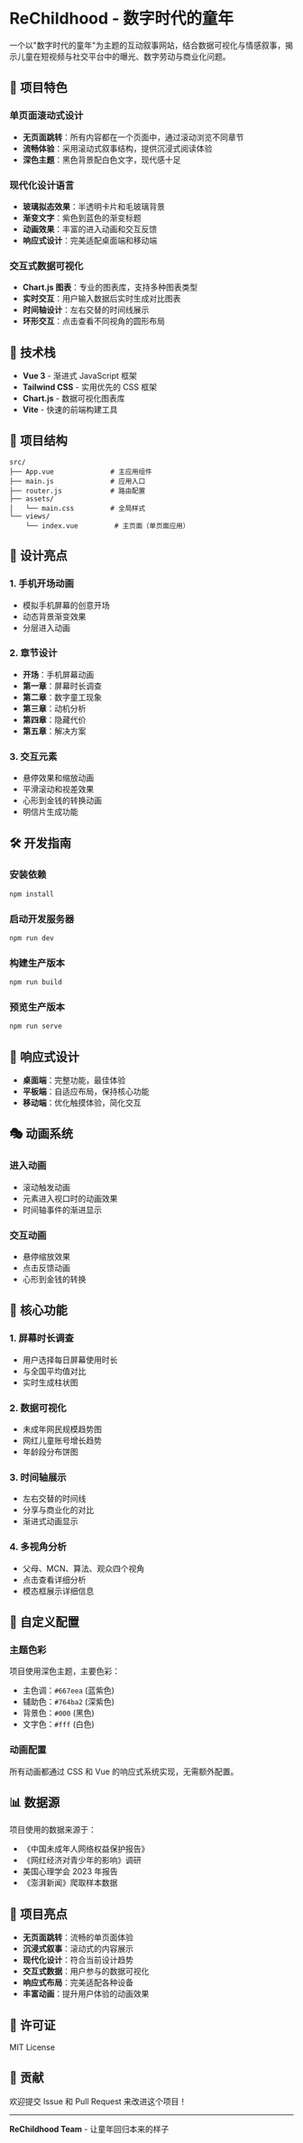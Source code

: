 # ReChildhood - 数字时代的童年

一个以"数字时代的童年"为主题的互动叙事网站，结合数据可视化与情感叙事，揭示儿童在短视频与社交平台中的曝光、数字劳动与商业化问题。

## 🎯 项目特色

### 单页面滚动式设计

- **无页面跳转**：所有内容都在一个页面中，通过滚动浏览不同章节
- **流畅体验**：采用滚动式叙事结构，提供沉浸式阅读体验
- **深色主题**：黑色背景配白色文字，现代感十足

### 现代化设计语言

- **玻璃拟态效果**：半透明卡片和毛玻璃背景
- **渐变文字**：紫色到蓝色的渐变标题
- **动画效果**：丰富的进入动画和交互反馈
- **响应式设计**：完美适配桌面端和移动端

### 交互式数据可视化

- **Chart.js 图表**：专业的图表库，支持多种图表类型
- **实时交互**：用户输入数据后实时生成对比图表
- **时间轴设计**：左右交替的时间线展示
- **环形交互**：点击查看不同视角的圆形布局

## 🚀 技术栈

- **Vue 3** - 渐进式 JavaScript 框架
- **Tailwind CSS** - 实用优先的 CSS 框架
- **Chart.js** - 数据可视化图表库
- **Vite** - 快速的前端构建工具

## 📁 项目结构

```
src/
├── App.vue              # 主应用组件
├── main.js              # 应用入口
├── router.js            # 路由配置
├── assets/
│   └── main.css         # 全局样式
└── views/
    └── index.vue         # 主页面（单页面应用）
```

## 🎨 设计亮点

### 1. 手机开场动画

- 模拟手机屏幕的创意开场
- 动态背景渐变效果
- 分层进入动画

### 2. 章节设计

- **开场**：手机屏幕动画
- **第一章**：屏幕时长调查
- **第二章**：数字童工现象
- **第三章**：动机分析
- **第四章**：隐藏代价
- **第五章**：解决方案

### 3. 交互元素

- 悬停效果和缩放动画
- 平滑滚动和视差效果
- 心形到金钱的转换动画
- 明信片生成功能

## 🛠️ 开发指南

### 安装依赖

```bash
npm install
```

### 启动开发服务器

```bash
npm run dev
```

### 构建生产版本

```bash
npm run build
```

### 预览生产版本

```bash
npm run serve
```

## 📱 响应式设计

- **桌面端**：完整功能，最佳体验
- **平板端**：自适应布局，保持核心功能
- **移动端**：优化触摸体验，简化交互

## 🎭 动画系统

### 进入动画

- 滚动触发动画
- 元素进入视口时的动画效果
- 时间轴事件的渐进显示

### 交互动画

- 悬停缩放效果
- 点击反馈动画
- 心形到金钱的转换

## 🎯 核心功能

### 1. 屏幕时长调查

- 用户选择每日屏幕使用时长
- 与全国平均值对比
- 实时生成柱状图

### 2. 数据可视化

- 未成年网民规模趋势图
- 网红儿童账号增长趋势
- 年龄段分布饼图

### 3. 时间轴展示

- 左右交替的时间线
- 分享与商业化的对比
- 渐进式动画显示

### 4. 多视角分析

- 父母、MCN、算法、观众四个视角
- 点击查看详细分析
- 模态框展示详细信息

## 🔧 自定义配置

### 主题色彩

项目使用深色主题，主要色彩：

- 主色调：`#667eea` (蓝紫色)
- 辅助色：`#764ba2` (深紫色)
- 背景色：`#000` (黑色)
- 文字色：`#fff` (白色)

### 动画配置

所有动画都通过 CSS 和 Vue 的响应式系统实现，无需额外配置。

## 📊 数据源

项目使用的数据来源于：

- 《中国未成年人网络权益保护报告》
- 《网红经济对青少年的影响》调研
- 美国心理学会 2023 年报告
- 《澎湃新闻》爬取样本数据

## 🌟 项目亮点

- **无页面跳转**：流畅的单页面体验
- **沉浸式叙事**：滚动式的内容展示
- **现代化设计**：符合当前设计趋势
- **交互式数据**：用户参与的数据可视化
- **响应式布局**：完美适配各种设备
- **丰富动画**：提升用户体验的动画效果

## 📄 许可证

MIT License

## 👥 贡献

欢迎提交 Issue 和 Pull Request 来改进这个项目！

---

**ReChildhood Team** - 让童年回归本来的样子
